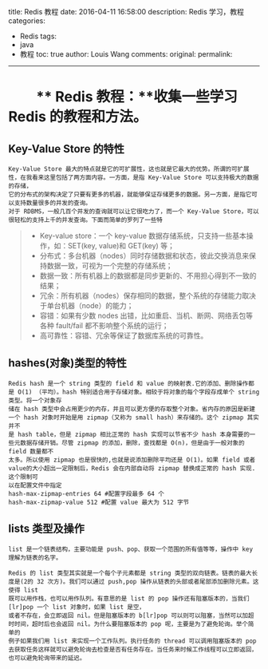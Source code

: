 title:  Redis 教程
date: 2016-04-11 16:58:00
description: Redis 学习，教程
categories:
- Redis
tags:
- java
- 教程
toc: true
author: Louis Wang
comments:
original:
permalink: 
---
　　** Redis 教程：**收集一些学习Redis 的教程和方法。
===================================

## Key-Value Store 的特性
          
    Key-Value Store 最大的特点就是它的可扩展性，这也就是它最大的优势。所谓的可扩展性，在我看来这里包括了两方面内容。一方面，是指 Key-Value Store 可以支持极大的数据的存储，
    它的分布式的架构决定了只要有更多的机器，就能够保证存储更多的数据。另一方面，是指它可以支持数量很多的并发的查询。
    对于 RDBMS，一般几百个并发的查询就可以让它很吃力了，而一个 Key-Value Store，可以很轻松的支持上千的并发查询。下面而简单的罗列了一些特  
      
> - Key-value store：一个 key-value 数据存储系统，只支持一些基本操作，如：SET(key, value)和 GET(key) 等；
> - 分布式：多台机器（nodes）同时存储数据和状态，彼此交换消息来保持数据一致，可视为一个完整的存储系统；
> - 数据一致：所有机器上的数据都是同步更新的、不用担心得到不一致的结果；
> - 冗余：所有机器（nodes）保存相同的数据，整个系统的存储能力取决于单台机器（node）的能力；
> - 容错：如果有少数 nodes 出错，比如重启、当机、断网、网络丢包等各种 fault/fail 都不影响整个系统的运行；
> - 高可靠性：容错、冗余等保证了数据库系统的可靠性。

## hashes(对象)类型的特性
          
    Redis hash 是一个 string 类型的 field 和 value 的映射表.它的添加、删除操作都是 O(1) （平均）。hash 特别适合用于存储对象。相较于将对象的每个字段存成单个 string 类型。将一个对象存
    储在 hash 类型中会占用更少的内存，并且可以更方便的存取整个对象。省内存的原因是新建一个 hash 对象时开始是用 zipmap（又称为 small hash）来存储的。这个 zipmap 其实并不
    是 hash table，但是 zipmap 相比正常的 hash 实现可以节省不少 hash 本身需要的一些元数据存储开销。尽管 zipmap 的添加，删除，查找都是 O(n)，但是由于一般对象的 field 数量都不
    太多。所以使用 zipmap 也是很快的,也就是说添加删除平均还是 O(1)。如果 field 或者 value的大小超出一定限制后，Redis 会在内部自动将 zipmap 替换成正常的 hash 实现. 这个限制可
    以在配置文件中指定
    hash-max-zipmap-entries 64 #配置字段最多 64 个
    hash-max-zipmap-value 512 #配置 value 最大为 512 字节

## lists  类型及操作

    list 是一个链表结构，主要功能是 push、pop、获取一个范围的所有值等等，操作中 key 理解为链表的名字。
    
    Redis 的 list 类型其实就是一个每个子元素都是 string 类型的双向链表。链表的最大长度是(2的 32 次方)。我们可以通过 push,pop 操作从链表的头部或者尾部添加删除元素。这使得 list
    既可以用作栈，也可以用作队列。有意思的是 list 的 pop 操作还有阻塞版本的，当我们[lr]pop 一个 list 对象时，如果 list 是空，
    或者不存在，会立即返回 nil。但是阻塞版本的 b[lr]pop 可以则可以阻塞，当然可以加超时时间，超时后也会返回 nil。为什么要阻塞版本的 pop 呢，主要是为了避免轮询。举个简单的
    例子如果我们用 list 来实现一个工作队列。执行任务的 thread 可以调用阻塞版本的 pop 去获取任务这样就可以避免轮询去检查是否有任务存在。当任务来时候工作线程可以立即返回，
    也可以避免轮询带来的延迟。